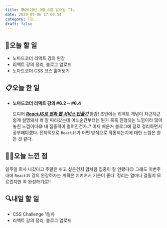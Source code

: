 ```yaml
---
title: 📚2020년 9월 6일 일요일 TIL
date: 2020-09-06 17:09:54
category: TIL
draft: false
---
```


## 🥅오늘 할 일

- 노마드코더 리액트 강의 완강
- 리액트 강의 정리, 블로그 업로드
- 노마드코더 CSS 코스 훑어보기

## 📋오늘 한 일

- **노마드코더 리액트 강의 #6.2 ~ #6.4**

  드디어 <u>**_ReactJS로 영화 웹 서비스 만들기_**</u> 완강! 초반에는 리액트 개념이 차근차근 쉽게 설명돼서 꽤 잘 따라갔는데 어느순간부터는 뭔가 훅훅 진행되는 느낌이라 많이 놓친 느낌이다😅 내 집중력이 떨어진건가..? 이제 배운거 블로그에 글로 정리하면서 공부해야겠다. 전체적으로 `ReactJS`가 어떤 방식으로 작동되는지에 대한 느낌은 얻은 것 같다.

## ✍🏻오늘 느낀 점

일주일 회사 나갔다고 주말은 쉬고 싶은건지 맘처럼 집중이 잘 안됐다😑 그래도 이번주 내에 `ReactJS` 강의 완강하자는 계획은 지켜져서 기분이 좋다. 정리는 얼마나 걸릴지 모르겠지만 꼭 완성하기로!!

## :mag:내일 할 일

- CSS Challenge 1일차
- 리액트 강의 정리, 블로그 업로드
